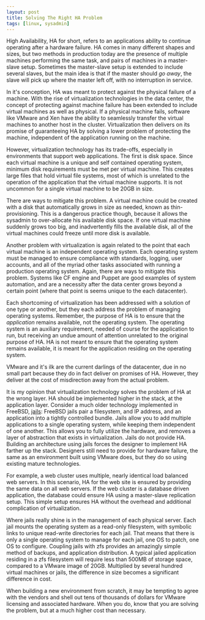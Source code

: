 ```yaml
---
layout: post
title: Solving The Right HA Problem
tags: [linux, sysadmin]
---
```


High Availability, HA for short, refers to an applications ability to continue operating after a hardware failure. HA comes in many different shapes and sizes, but two methods in production today are the presence of multiple machines performing the same task, and pairs of machines in a master-slave setup. Sometimes the master-slave setup is extended to include several slaves, but the main idea is that if the master should *go away*, the slave will pick up where the master left off, with no interruption in service. 

In it's conception, HA was meant to protect against the physical failure of a machine. With the rise of virtualization technologies in the data center, the concept of protecting against machine failure has been extended to include virtual machines as well as physical. If a physical machine fails, software like VMware and Xen have the ability to seamlessly transfer the virtual machines to another host in the cluster. Virtualization then delivers on its promise of guaranteeing HA by solving a lower problem of protecting the machine, independent of the application running on the machine.

However, virtualization technology has its trade-offs, especially in environments that support web applications. The first is disk space. Since each virtual machine is a unique and self contained operating system, minimum disk requirements must be met per virtual machine. This creates large files that hold virtual file systems, most of which is unrelated to the operation of the application that the virtual machine supports. It is not uncommon for a single virtual machine to be 20GB in size. 

There are ways to mitigate this problem. A virtual machine could be created with a disk that automatically grows in size as needed, known as thin-provisioning. This is a dangerous practice though, because it allows the sysadmin to over-allocate his available disk space. If one virtual machine suddenly grows too big, and inadvertently fills the available disk, all of the virtual machines could freeze until more disk is available. 

Another problem with virtualization is again related to the point that each virtual machine is an independent operating system. Each operating system must be managed to ensure compliance with standards, logging, user accounts, and all of the myriad other tasks associated with running a production operating system. Again, there are ways to mitigate this problem. Systems like CF engine and Puppet are good examples of system automation, and are a necessity after the data center grows beyond a certain point (where that point is seems unique to the each datacenter).

Each shortcoming of virtualization has been addressed with a solution of one type or another, but they each address the problem of managing operating systems. Remember, the purpose of HA is to ensure that the *application* remains available, not the operating system. The operating system is an auxiliary requirement, needed of course for the application to run, but receiving an undue amount of attention unrelated to the original purpose of HA. HA is not meant to ensure that the operating system remains available, it is meant for the application residing on the operating system.

VMware and it's ilk are the current darlings of the datacenter, due in no small part because they do in fact deliver on promises of HA. However, they deliver at the cost of misdirection away from the actual problem. 

It is my opinion that virtualization technology solves the problem of HA at the wrong layer. HA should be implemented higher in the stack, at the application layer. Consider a much older technology implemented in FreeBSD, [jails](http://http://www.freebsd.org/doc/en_US.ISO8859-1/books/handbook/jails.html): FreeBSD jails pair a filesystem, and IP address, and an application into a tightly controlled bundle. Jails allow you to add multiple applications to a single operating system, while keeping them independent of one another. This allows you to fully utilize the hardware, and removes a layer of abstraction that exists in virtualization. Jails do not provide HA. Building an architecture using jails forces the designer to implement HA farther up the stack. Designers still need to provide for hardware failure, the same as an environment built using VMware does, but they do so using existing mature technologies.  

For example, a web cluster uses multiple, nearly identical load balanced web servers. In this scenario, HA for the web site is ensured by providing the same data on all web servers. If the web cluster is a database driven application, the database could ensure HA using a master-slave replication setup. This simple setup ensures HA without the overhead and additional complication of virtualization. 

Where jails really shine is in the management of each physical server. Each jail mounts the operating system as a read-only filesystem, with symbolic links to unique read-write directories for each jail. That means that there is only a single operating system to manage for each jail, one OS to patch, one OS to configure. Coupling jails with zfs provides an amazingly simple method of backups, and application distribution. A typical jailed application residing in a zfs filesystem will require less than 500MB of storage space, compared to a VMware image of 20GB. Multiplied by several hundred virtual machines or jails, the difference in size becomes a significant difference in cost.

When building a new environment from scratch, it may be tempting to agree with the vendors and shell out tens of thousands of dollars for VMware licensing and associated hardware. When you do, know that you are solving the problem, but at a much higher cost than necessary. 
